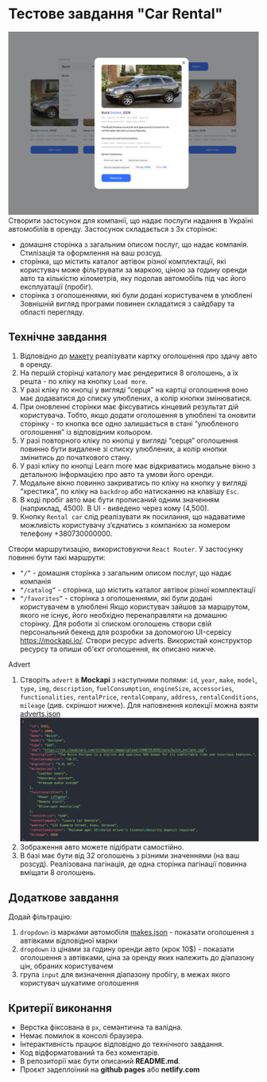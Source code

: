 # Тестове завдання "Car Rental"

![Page](./assets/Popup.png) Створити застосунок для компанії, що надає послуги надання в Україні
автомобілів в оренду. Застосунок складається з 3х сторінок:

- домашня сторінка з загальним описом послуг, що надає компанія. Стилізація та оформлення на ваш
  розсуд.
- сторінка, що містить каталог автівок різної комплектації, які користувач може фільтрувати за
  маркою, ціною за годину оренди авто та кількістю кілометрів, яку подолав автомобіль під час його
  експлуатації (пробіг).
- сторінка з оголошеннями, які були додані користувачем в улюблені Зовнішній вигляд програми повинен
  складатися з cайдбару та області перегляду.

## Технічне завдання

1. Відповідно до
   [макету](https://www.figma.com/file/XhC8FSCfAkraEF5l7Hx4fL/Test?type=design&node-id=0-1&mode=design&t=Ed3b0heFOmE2LSXU-0)
   реалізувати картку оголошення про здачу авто в оренду.
2. На першій сторінці каталогу має рендеритися 8 оголошень, а їх решта - по кліку на кнопку
   `Load more`.
3. У разі кліку по кнопці у вигляді “серця” на картці оголошення воно має додаватися до списку
   улюблених, а колір кнопки змінюватися.
4. При оновленні сторінки має фіксуватись кінцевий результат дій користувача. Тобто, якщо додати
   оголошення в улюблені та оновити сторінку - то кнопка все одно залишається в стані “улюбленого
   оголошення” із відповідним кольором.
5. У разі повторного кліку по кнопці у вигляді “серця” оголошення повинно бути видалене зі списку
   улюблених, а колір кнопки змінитись до початкового стану.
6. У разі кліку по кнопці Learn more має відкриватись модальне вікно з детальною інформацією про
   авто та умови його оренди.
7. Модальне вікно повинно закриватись по кліку на кнопку у вигляді “хрестика”, по кліку на
   `backdrop` або натисканню на клавішу `Esc`.
8. В коді пробіг авто має бути прописаний одним значенням (наприклад, 4500). В UI - виведено через
   кому (4,500).
9. Кнопку `Rental car` слід реалізувати як посилання, що надаватиме можливість користувачу
   зʼєднатись з компанією за номером телефону +380730000000.

Створи маршрутизацію, використовуючи `React Router`. У застосунку повинні бути такі маршрути:

- `“/”` - домашня сторінка з загальним описом послуг, що надає компанія
- `“/catalog”` - сторінка, що містить каталог автівок різної комплектації
- `“/favorites”` - сторінка з оголошеннями, які були додані користувачем в улюблені Якщо користувач
  зайшов за маршрутом, якого не існує, його необхідно перенаправляти на домашню сторінку. Для роботи
  зі списком оголошень створи свій персональний бекенд для розробки за допомогою UI-сервісу
  https://mockapi.io/. Створи ресурс adverts. Використай конструктор ресурсу та опиши об'єкт
  оголошення, як описано нижче.

Advert

1. Створіть `advert` в **Mockapi** з наступними полями: `id`, `year`, `make`, `model`, `type`,
   `img`, `description`, `fuelConsumption`, `engineSize`, `accessories`, `functionalities`,
   `rentalPrice`, `rentalCompany`, `address`, `rentalConditions`, `mileage` (див. скріншот нижче).
   Для наповнення колекції можна взяти
   [adverts.json](https://drive.google.com/file/d/1sDtZQX4awbRiqa5mSagngqKBZeMMRUMO/view)
   <img src="https://github.com/EuJinnLucaShow/car-rental/blob/main/assets/2.png" /><br>
2. Зображення авто можете підібрати самостійно.
3. В базі має бути від 32 оголошень з різними значеннями (на ваш розсуд). Реалізована пагінація, де
   одна сторінка пагінації повинна вміщати 8 оголошень.

## Додаткове завдання

Додай фільтрацію:

1. `dropdown` із марками автомобіля
   [makes.json](https://drive.google.com/file/d/1ywi6jdoqq0llsd2yDcRKwuLhuL3ds_5z/view) - показати
   оголошення з автівками відповідної марки
2. `dropdown` із цінами за годину оренди авто (крок 10$) - показати оголошення з автівками, ціна за
   оренду яких належить до діапазону цін, обраних користувачем
3. група `input` для визначення діапазону пробігу, в межах якого користувач шукатиме оголошення

## Критерії виконання

- Верстка фіксована в `рх`, семантична та валідна.
- Немає помилок в консолі браузера.
- Інтерактивність працює відповідно до технічного завдання.
- Код відформатований та без коментарів.
- В репозиторії має бути описаний **README.md**.
- Проєкт задеплоїний на **github pages** або **netlify.com**
